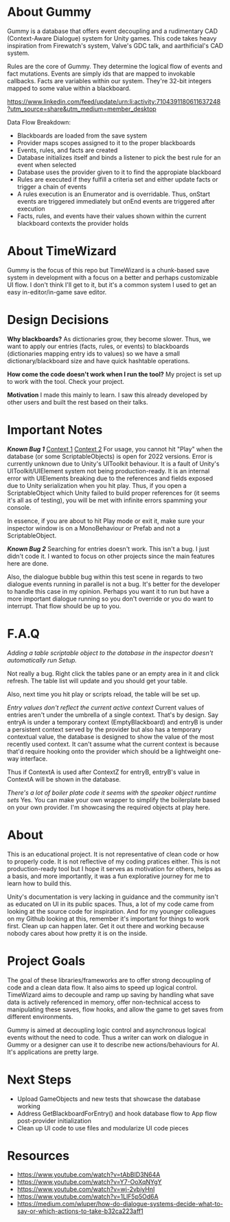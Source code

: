 # About Gummy
Gummy is a database that offers event decoupling and a rudimentary CAD (Context-Aware Dialogue) system for Unity games.
This code takes heavy inspiration from Firewatch's system, Valve's GDC talk, and aarthificial's CAD system.

Rules are the core of Gummy. They determine the logical flow of events and fact mutations.
Events are simply ids that are mapped to invokable callbacks.
Facts are variables within our system. They're 32-bit integers mapped to some value within a blackboard.

https://www.linkedin.com/feed/update/urn:li:activity:7104391180611637248?utm_source=share&utm_medium=member_desktop

Data Flow Breakdown:
- Blackboards are loaded from the save system
- Provider maps scopes assigned to it to the proper blackboards
- Events, rules, and facts are created
- Database initializes itself and binds a listener to pick the best rule for an event when selected
- Database uses the provider given to it to find the appropiate blackboard
- Rules are executed if they fulfill a criteria set and either update facts or trigger a chain of events
- A rules execution is an Enumerator and is overridable. Thus, onStart events are triggered immediately but onEnd events are triggered after execution
- Facts, rules, and events have their values shown within the current blackboard contexts the provider holds

# About TimeWizard

Gummy is the focus of this repo but TimeWizard is a chunk-based save system in development with a focus on a better and perhaps customizable UI flow. I don't think I'll get to it, but it's a common system I used to get an easy in-editor/in-game save editor.

# Design Decisions

**Why blackboards?**
As dictionaries grow, they become slower. Thus, we want to apply our entries (facts, rules, or events) to blackboards (dictionaries mapping entry ids to values) so we have a small dictionary/blackboard size and have quick hashtable operations. 

**How come the code doesn't work when I run the tool?**
My project is set up to work with the tool. Check your project. 

**Motivation**
I made this mainly to learn. I saw this already developed by other users and built the rest based on their talks.

# Important Notes

***Known Bug 1***
[Context 1](https://forum.unity.com/threads/argumentnullexception-value-cannot-be-null-parameter-name-_unity_self.1431901/)
[Context 2](https://forum.unity.com/threads/system-argumentnullexception-value-cannot-be-null-parameter-name-_unity_self.1447684/)
For usage, you cannot hit "Play" when the database (or some ScriptableObjects) is open for 2022 versions. Error is currently unknown due to Unity's UIToolkit behaviour. It is a fault of Unity's UIToolkit/UIElement system not being production-ready. It is an internal error with UIElements breaking due to the references and fields exposed due to Unity serialization when you hit play. Thus, if you open a ScriptableObject which Unity failed to build proper references for (it seems it's all as of testing), you will be met with infinite errors spamming your console.

In essence, if you are about to hit Play mode or exit it, make sure your inspector window is on a MonoBehaviour or Prefab and not a ScriptableObject.

***Known Bug 2***
Searching for entries doesn't work. This isn't a bug. I just didn't code it. I wanted to focus on other projects since the main features here are done.

Also, the dialogue bubble bug within this test scene in regards to two dialogue events running in parallel is not a bug. It's better for the developer to handle this case in my opinion. Perhaps you want it to run but have a more important dialogue running so you don't override or you do want to interrupt. That flow should be up to you.

# F.A.Q

*Adding a table scriptable object to the database in the inspector doesn't automatically run Setup.*

Not really a bug. Right click the tables pane or an empty area in it and click refresh. The table list will update and you should get your table.

Also, next time you hit play or scripts reload, the table will be set up. 

*Entry values don't reflect the current active context*
Current values of entries aren't under the umbrella of a single context. That's by design. Say entryA is under a temporary context (EmptyBlackboard) and entryB is under a persistent context served by the provider but also has a temporary contextual value, the database is designed to show the value of the most recently used context. It can't assume what the current context is because that'd require hooking onto the provider which should be a lightweight one-way interface.

Thus if ContextA is used after ContextZ for entryB, entryB's value in ContextA will be shown in the database.

*There's a lot of boiler plate code it seems with the speaker object runtime sets*
Yes. You can make your own wrapper to simplify the boilerplate based on your own provider. I'm showcasing the required objects at play here.

# About

This is an educational project. It is not representative of clean code or how to properly code. It is not reflective of my coding pratices either. This is not production-ready tool but I hope it serves as motivation for others, helps as a basis, and more importantly, it was a fun explorative journey for me to learn how to build this. 

Unity's documentation is very lacking in guidance and the community isn't as educated on UI in its public spaces. Thus, a lot of my code came from looking at the source code for inspiration. And for my younger colleagues on my Github looking at this, remember it's important for things to work first. Clean up can happen later. Get it out there and working because nobody cares about how pretty it is on the inside.

# Project Goals
The goal of these libraries/frameworks are to offer strong decoupling of code and a clean data flow. It also aims to speed up logical control. TimeWizard aims to decouple and ramp up saving by handling what save data is actively referenced in memory, offer non-technical access to manipulating these saves, flow hooks, and allow the game to get saves from different environments.

Gummy is aimed at decoupling logic control and asynchronous logical events without the need to code. Thus a writer can work on dialogue in Gummy or a designer can use it to describe new actions/behaviours for AI. It's applications are pretty large.

# Next Steps
- Upload GameObjects and new tests that showcase the database working
- Address GetBlackboardForEntry() and hook database flow to App flow post-provider initialization
- Clean up UI code to use files and modularize UI code pieces 

# Resources
- https://www.youtube.com/watch?v=tAbBID3N64A
- https://www.youtube.com/watch?v=Y7-OoXqNYgY
- https://www.youtube.com/watch?v=wj-2vbiyHnI
- https://www.youtube.com/watch?v=1LlF5p5Od6A
- https://medium.com/wluper/how-do-dialogue-systems-decide-what-to-say-or-which-actions-to-take-b32ca223aff1

